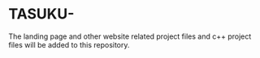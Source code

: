 # TASUKU-
The landing page and other website related project files and c++ project files will be added to this repository.
